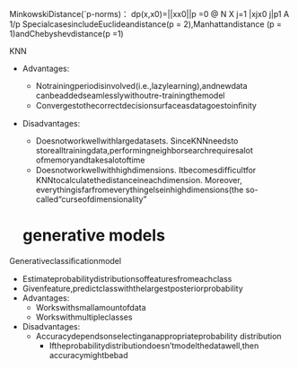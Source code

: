 
MinkowskiDistance(`p-norms)：
dp(x,x0)=||xx0||p =0 @ N X j=1 |xjx0 j|p1 A
1/p
SpecialcasesincludeEuclideandistance(p = 2),Manhattandistance (p = 1)andChebyshevdistance(p =1) 




KNN
- Advantages: 
  - Notrainingperiodisinvolved(i.e.,lazylearning),andnewdata canbeaddedseamlesslywithoutre-trainingthemodel 
  - Convergestothecorrectdecisionsurfaceasdatagoestoinﬁnity 
- Disadvantages: 
  - Doesnotworkwellwithlargedatasets. SinceKNNneedsto storealltrainingdata,performingneighborsearchrequiresalot ofmemoryandtakesalotoftime
  - Doesnotworkwellwithhighdimensions. Itbecomesdifﬁcultfor KNNtocalculatethedistanceineachdimension. Moreover, everythingisfarfromeverythingelseinhighdimensions(the so-called“curseofdimensionality”
  
  
  
  
  # generative models
  
  
Generativeclassiﬁcationmodel 
- Estimateprobabilitydistributionsoffeaturesfromeachclass
- Givenfeature,predictclasswiththelargestposteriorprobability 
- Advantages: 
  - Workswithsmallamountofdata 
  - Workswithmultipleclasses 
- Disadvantages: 
  - Accuracydependsonselectinganappropriateprobability distribution
    - Iftheprobabilitydistributiondoesn’tmodelthedatawell,then accuracymightbebad
